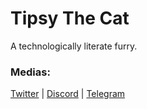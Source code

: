 # Tipsy The Cat
A technologically literate furry.

### Medias:
[Twitter](https://twitter.com/Tipsy_The_Cat) | [Discord](https://discord.com/) | [Telegram](https://t.me/TipsyTheCat)
